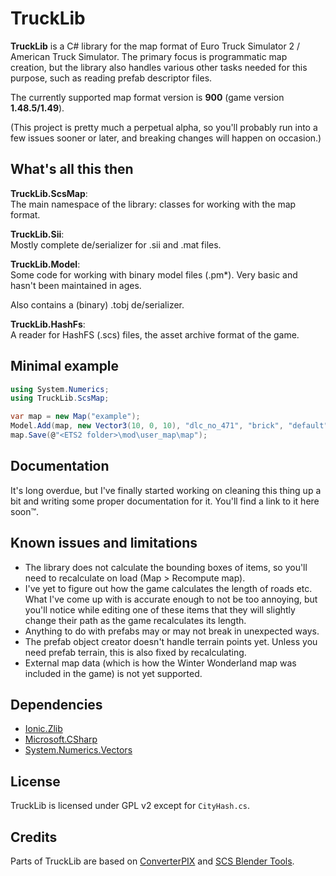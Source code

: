 # TruckLib

**TruckLib** is a C# library for the map format of Euro Truck Simulator 2 / American Truck Simulator.
The primary focus is programmatic map creation, but the library also handles various other tasks needed for this purpose, such as reading prefab descriptor files.

The currently supported map format version is **900** (game version **1.48.5/1.49**).

(This project is pretty much a perpetual alpha, so you'll probably run into a few issues sooner or later, and breaking changes will happen on occasion.)

## What's all this then
**TruckLib.ScsMap**:  
The main namespace of the library: classes for working with the map format.

**TruckLib.Sii**:  
Mostly complete de/serializer for .sii and .mat files.

**TruckLib.Model**:  
Some code for working with binary model files (.pm\*). Very basic and hasn't been maintained in ages.

Also contains a (binary) .tobj de/serializer.

**TruckLib.HashFs**:  
A reader for HashFS (.scs) files, the asset archive format of the game.

## Minimal example
```csharp
using System.Numerics;
using TruckLib.ScsMap;

var map = new Map("example");
Model.Add(map, new Vector3(10, 0, 10), "dlc_no_471", "brick", "default");
map.Save(@"<ETS2 folder>\mod\user_map\map");
```

## Documentation
It's long overdue, but I've finally started working on cleaning this thing up a bit and writing some proper documentation
for it. You'll find a link to it here soon™.

## Known issues and limitations
* The library does not calculate the bounding boxes of items, so you'll need to recalculate on load (Map > Recompute map).
* I've yet to figure out how the game calculates the length of roads etc. What I've come up with is
accurate enough to not be too annoying, but you'll notice while editing one of these items that they will slightly
change their path as the game recalculates its length.
* Anything to do with prefabs may or may not break in unexpected ways.
* The prefab object creator doesn't handle terrain points yet. Unless you need prefab terrain, this is also
 fixed by recalculating.
* External map data (which is how the Winter Wonderland map was included in the game) is not yet supported.
 
## Dependencies
* [Ionic.Zlib](https://www.nuget.org/packages/Iconic.Zlib.Netstandard/)
* [Microsoft.CSharp](https://www.nuget.org/packages/Microsoft.CSharp/)
* [System.Numerics.Vectors](https://www.nuget.org/packages/System.Numerics.Vectors/)

## License
TruckLib is licensed under GPL v2 except for `CityHash.cs`.

## Credits
Parts of TruckLib are based on [ConverterPIX](https://github.com/mwl4/ConverterPIX)
and [SCS Blender Tools](https://github.com/SCSSoftware/BlenderTools/).
